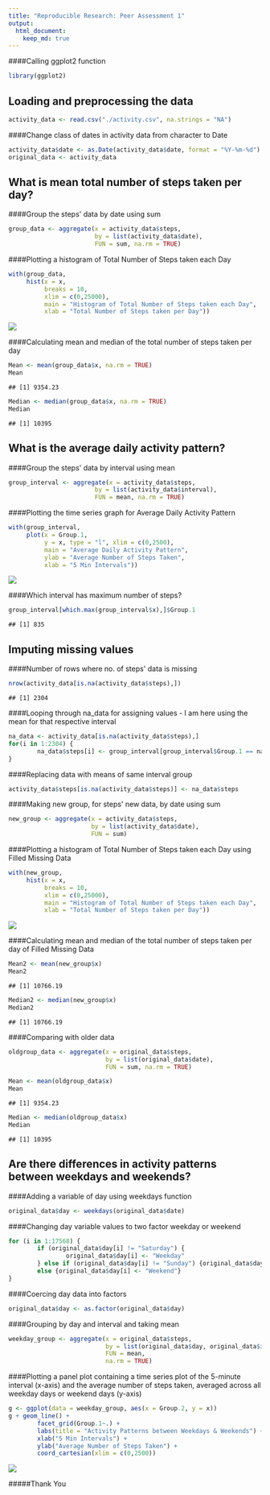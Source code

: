 ```yaml
---
title: "Reproducible Research: Peer Assessment 1"
output: 
  html_document:
    keep_md: true
---
```

  
####Calling ggplot2 function

```r
library(ggplot2)
```

  
## Loading and preprocessing the data

  

```r
activity_data <- read.csv("./activity.csv", na.strings = "NA")
```
####Change class of dates in activity data from character to Date

```r
activity_data$date <- as.Date(activity_data$date, format = "%Y-%m-%d")
original_data <- activity_data
```

  
## What is mean total number of steps taken per day?

  
####Group the steps' data by date using sum

```r
group_data <- aggregate(x = activity_data$steps, 
                        by = list(activity_data$date), 
                        FUN = sum, na.rm = TRUE)
```

####Plotting a histogram of Total Number of Steps taken each Day

```r
with(group_data, 
     hist(x = x, 
          breaks = 10, 
          xlim = c(0,25000), 
          main = "Histogram of Total Number of Steps taken each Day", 
          xlab = "Total Number of Steps taken per Day"))
```

![](PA1_template_files/figure-html/Histogram-1.png)<!-- -->

####Calculating mean and median of the total number of steps taken per day

```r
Mean <- mean(group_data$x, na.rm = TRUE)
Mean
```

```
## [1] 9354.23
```

```r
Median <- median(group_data$x, na.rm = TRUE)
Median
```

```
## [1] 10395
```

  
## What is the average daily activity pattern?

  
####Group the steps' data by interval using mean

```r
group_interval <- aggregate(x = activity_data$steps, 
                        by = list(activity_data$interval), 
                        FUN = mean, na.rm = TRUE)
```

####Plotting the time series graph for Average Daily Activity Pattern

```r
with(group_interval,
     plot(x = Group.1, 
          y = x, type = "l", xlim = c(0,2500), 
          main = "Average Daily Activity Pattern", 
          ylab = "Average Number of Steps Taken", 
          xlab = "5 Min Intervals"))
```

![](PA1_template_files/figure-html/Timeseries-1.png)<!-- -->

####Which interval has maximum number of steps?

```r
group_interval[which.max(group_interval$x),]$Group.1
```

```
## [1] 835
```

  
## Imputing missing values

  
####Number of rows where no. of steps' data is missing

```r
nrow(activity_data[is.na(activity_data$steps),])
```

```
## [1] 2304
```

####Looping through na_data for assigning values - I am here using the mean for that respective interval

```r
na_data <- activity_data[is.na(activity_data$steps),]
for(i in 1:2304) {
        na_data$steps[i] <- group_interval[group_interval$Group.1 == na_data[i,]$interval,]$x
}
```

####Replacing data with means of same interval group

```r
activity_data$steps[is.na(activity_data$steps)] <- na_data$steps
```
####Making new group, for steps' new data, by date using sum

```r
new_group <- aggregate(x = activity_data$steps, 
                       by = list(activity_data$date), 
                       FUN = sum)
```

####Plotting a histogram of Total Number of Steps taken each Day using Filled Missing Data

```r
with(new_group, 
     hist(x = x, 
          breaks = 10, 
          xlim = c(0,25000), 
          main = "Histogram of Total Number of Steps taken each Day", 
          xlab = "Total Number of Steps taken per Day"))
```

![](PA1_template_files/figure-html/histogram2-1.png)<!-- -->

####Calculating mean and median of the total number of steps taken per day of Filled Missing Data

```r
Mean2 <- mean(new_group$x)
Mean2
```

```
## [1] 10766.19
```

```r
Median2 <- median(new_group$x)
Median2
```

```
## [1] 10766.19
```
####Comparing with older data

```r
oldgroup_data <- aggregate(x = original_data$steps, 
                           by = list(original_data$date), 
                           FUN = sum, na.rm = TRUE)

Mean <- mean(oldgroup_data$x)
Mean
```

```
## [1] 9354.23
```

```r
Median <- median(oldgroup_data$x)
Median
```

```
## [1] 10395
```

  
## Are there differences in activity patterns between weekdays and weekends?

  
####Adding a variable of day using weekdays function

```r
original_data$day <- weekdays(original_data$date)
```

####Changing day variable values to two factor weekday or weekend

```r
for (i in 1:17568) {
        if (original_data$day[i] != "Saturday") {
                original_data$day[i] <- "Weekday"
        } else if (original_data$day[i] != "Sunday") {original_data$day[i] <- "Weekend"}
        else {original_data$day[i] <- "Weekend"}
}
```

####Coercing day data into factors

```r
original_data$day <- as.factor(original_data$day)
```

####Grouping by day and interval and taking mean

```r
weekday_group <- aggregate(x = original_data$steps, 
                           by = list(original_data$day, original_data$interval), 
                           FUN = mean,
                           na.rm = TRUE)
```

####Plotting a panel plot containing a time series plot of the 5-minute interval (x-axis) and the average number of steps taken, averaged across all weekday days or weekend days (y-axis)

```r
g <- ggplot(data = weekday_group, aes(x = Group.2, y = x))
g + geom_line() + 
        facet_grid(Group.1~.) + 
        labs(title = "Activity Patterns between Weekdays & Weekends") +
        xlab("5 Min Intervals") + 
        ylab("Average Number of Steps Taken") +
        coord_cartesian(xlim = c(0,2500))
```

![](PA1_template_files/figure-html/panelplot-1.png)<!-- -->

   

#####Thank You

